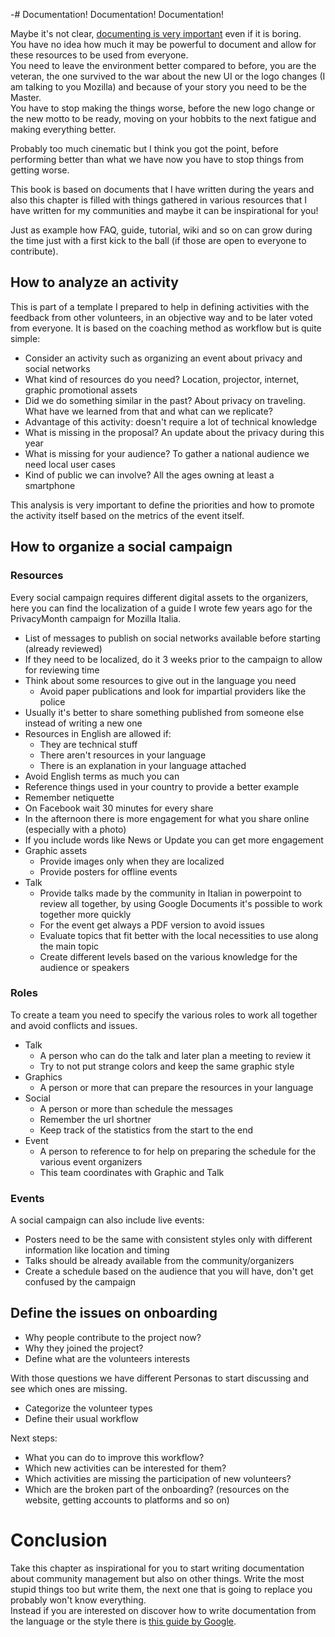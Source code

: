 -# Documentation! Documentation! Documentation!

Maybe it's not clear, [documenting is very important](https://www.mcls.io/blog/encouraging-a-culture-of-written-communication) even if it is boring.  
You have no idea how much it may be powerful to document and allow for these resources to be used from everyone.  
You need to leave the environment better compared to before, you are the veteran, the one survived to the war about the new UI or the logo changes (I am talking to you Mozilla) and because of your story you need to be the Master.  
You have to stop making the things worse, before the new logo change or the new motto to be ready, moving on your hobbits to the next fatigue and making everything better.

Probably too much cinematic but I think you got the point, before performing better than what we have now you have to stop things from getting worse.  

This book is based on documents that I have written during the years and also this chapter is filled with things gathered in various resources that I have written for my communities and maybe it can be inspirational for you!

Just as example how FAQ, guide, tutorial, wiki and so on can grow during the time just with a first kick to the ball (if those are open to everyone to contribute).

## How to analyze an activity

This is part of a template I prepared to help in defining activities with the feedback from other volunteers, in an objective way and to be later voted from everyone. It is based on the coaching method as workflow but is quite simple:

* Consider an activity such as organizing an event about privacy and social networks
* What kind of resources do you need? Location, projector, internet, graphic promotional assets
* Did we do something similar in the past? About privacy on traveling. What have we learned from that and what can we replicate?
* Advantage of this activity: doesn't require a lot of technical knowledge
* What is missing in the proposal? An update about the privacy during this year
* What is missing for your audience? To gather a national audience we need local user cases
* Kind of public we can involve? All the ages owning at least a smartphone

This analysis is very important to define the priorities and how to promote the activity itself based on the metrics of the event itself.

## How to organize a social campaign

### Resources

Every social campaign requires different digital assets to the organizers, here you can find the localization of a guide I wrote few years ago for the PrivacyMonth campaign for Mozilla Italia.

* List of messages to publish on social networks available before starting (already reviewed)
* If they need to be localized, do it 3 weeks prior to the campaign to allow for reviewing time
* Think about some resources to give out in the language you need
   * Avoid paper publications and look for impartial providers like the police
* Usually it's better to share something published from someone else instead of writing a new one
* Resources in English are allowed if:
   * They are technical stuff
   * There aren't resources in your language   
   * There is an explanation in your language attached
* Avoid English terms as much you can 
* Reference things used in your country to provide a better example
* Remember netiquette
* On Facebook wait 30 minutes for every share
* In the afternoon there is more engagement for what you share online (especially with a photo)
* If you include words like News or Update you can get more engagement
* Graphic assets
   * Provide images only when they are localized
   * Provide posters for offline events
* Talk
   * Provide talks made by the community in Italian in powerpoint to review all together, by using Google Documents it's possible to work together more quickly
   * For the event get always a PDF version to avoid issues
   * Evaluate topics that fit better with the local necessities to use along the main topic
   * Create different levels based on the various knowledge for the audience or speakers

### Roles

To create a team you need to specify the various roles to work all together and avoid conflicts and issues.

* Talk
   * A person who can do the talk and later plan a meeting to review it
   * Try to not put strange colors and keep the same graphic style
* Graphics
   * A person or more that can prepare the resources in your language
* Social
   * A person or more than schedule the messages
   * Remember the url shortner 
   * Keep track of the statistics from the start to the end
* Event
   * A person to reference to for help on preparing the schedule for the various event organizers
   * This team coordinates with Graphic and Talk  

### Events

A social campaign can also include live events:

* Posters need to be the same with consistent styles only with different information like location and timing
* Talks should be already available from the community/organizers
* Create a schedule based on the audience that you will have, don't get confused by the campaign

## Define the issues on onboarding 

* Why people contribute to the project now?
* Why they joined the project?
* Define what are the volunteers interests

With those questions we have different Personas to start discussing and see which ones are missing.

* Categorize the volunteer types
* Define their usual workflow

Next steps:

* What you can do to improve this workflow?
* Which new activities can be interested for them?
* Which activities are missing the participation of new volunteers?
* Which are the broken part of the onboarding? (resources on the website, getting accounts to platforms and so on)

# Conclusion

Take this chapter as inspirational for you to start writing documentation about community management but also on other things. Write the most stupid things too but write them, the next one that is going to replace you probably won't know everything.  
Instead if you are interested on discover how to write documentation from the language or the style there is [this guide by Google](https://developers.google.com/style).